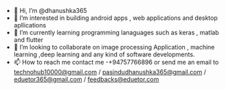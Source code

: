 - 👋 Hi, I’m @dhanushka365
- 👀 I’m interested in building android apps , web applications and desktop apllications
- 🌱 I’m currently learning programming lanaguages such as keras , matlab and flutter
- 💞️ I’m looking to collaborate on image processing Application , machine learning ,deep learning  and any kind of software developments.
- 📫 How to reach me 
      contact me -+94757766896 or send me an email to technohub10000@gmail.com / pasindudhanushka365@gmail.com / eduetor365@gmail.com /   feedbacks@eduetor.com
      

<!---
dhanushka365/dhanushka365 is a ✨ special ✨ repository because its `README.md` (this file) appears on your GitHub profile.
You can click the Preview link to take a look at your changes.
--->
